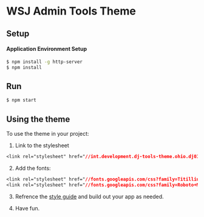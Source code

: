 # WSJ Admin Tools Theme

## Setup

#### Application Environment Setup

```sh
$ npm install -g http-server
$ npm install
```

## Run
```sh
$ npm start
```

## Using the theme
To use the theme in your project:

1. Link to the stylesheet
```css
<link rel="stylesheet" href="//int.development.dj-tools-theme.ohio.dj01.onservo.com/css/dj-theme.1.0.0.min.css" />
```
2. Add the fonts:
```css
<link rel="stylesheet" href="//fonts.googleapis.com/css?family=Titillium+Web:300,400,600,700"/>
<link rel="stylesheet" href="//fonts.googleapis.com/css?family=Roboto+Mono"/>
```
3. Refrence the [style guide](http://int.development.dj-tools-theme.ohio.dj01.onservo.com/1.0.0) and build out your app as needed.

4. Have fun.
